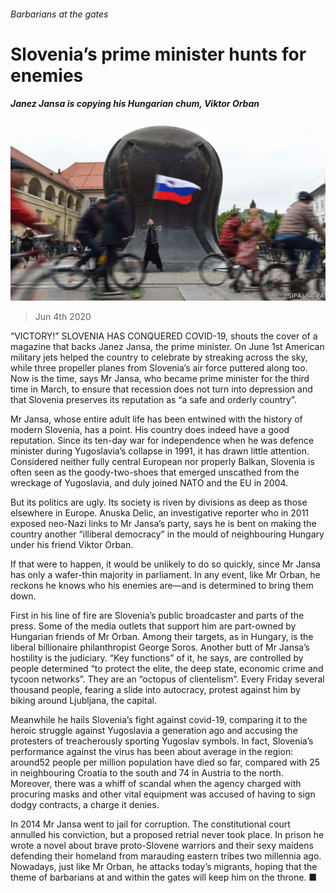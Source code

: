 ###### Barbarians at the gates

# Slovenia’s prime minister hunts for enemies 

##### Janez Jansa is copying his Hungarian chum, Viktor Orban 

![image](images/20200606_EUP501.jpg) 

> Jun 4th 2020 

“VICTORY!” SLOVENIA HAS CONQUERED COVID-19, shouts the cover of a magazine that backs Janez Jansa, the prime minister. On June 1st American military jets helped the country to celebrate by streaking across the sky, while three propeller planes from Slovenia’s air force puttered along too. Now is the time, says Mr Jansa, who became prime minister for the third time in March, to ensure that recession does not turn into depression and that Slovenia preserves its reputation as “a safe and orderly country”.

Mr Jansa, whose entire adult life has been entwined with the history of modern Slovenia, has a point. His country does indeed have a good reputation. Since its ten-day war for independence when he was defence minister during Yugoslavia’s collapse in 1991, it has drawn little attention. Considered neither fully central European nor properly Balkan, Slovenia is often seen as the goody-two-shoes that emerged unscathed from the wreckage of Yugoslavia, and duly joined NATO and the EU in 2004.


But its politics are ugly. Its society is riven by divisions as deep as those elsewhere in Europe. Anuska Delic, an investigative reporter who in 2011 exposed neo-Nazi links to Mr Jansa’s party, says he is bent on making the country another “illiberal democracy” in the mould of neighbouring Hungary under his friend Viktor Orban.

If that were to happen, it would be unlikely to do so quickly, since Mr Jansa has only a wafer-thin majority in parliament. In any event, like Mr Orban, he reckons he knows who his enemies are—and is determined to bring them down.

First in his line of fire are Slovenia’s public broadcaster and parts of the press. Some of the media outlets that support him are part-owned by Hungarian friends of Mr Orban. Among their targets, as in Hungary, is the liberal billionaire philanthropist George Soros. Another butt of Mr Jansa’s hostility is the judiciary. “Key functions” of it, he says, are controlled by people determined “to protect the elite, the deep state, economic crime and tycoon networks”. They are an “octopus of clientelism”. Every Friday several thousand people, fearing a slide into autocracy, protest against him by biking around Ljubljana, the capital.

Meanwhile he hails Slovenia’s fight against covid-19, comparing it to the heroic struggle against Yugoslavia a generation ago and accusing the protesters of treacherously sporting Yugoslav symbols. In fact, Slovenia’s performance against the virus has been about average in the region: around52 people per million population have died so far, compared with 25 in neighbouring Croatia to the south and 74 in Austria to the north. Moreover, there was a whiff of scandal when the agency charged with procuring masks and other vital equipment was accused of having to sign dodgy contracts, a charge it denies.

In 2014 Mr Jansa went to jail for corruption. The constitutional court annulled his conviction, but a proposed retrial never took place. In prison he wrote a novel about brave proto-Slovene warriors and their sexy maidens defending their homeland from marauding eastern tribes two millennia ago. Nowadays, just like Mr Orban, he attacks today’s migrants, hoping that the theme of barbarians at and within the gates will keep him on the throne. ■

